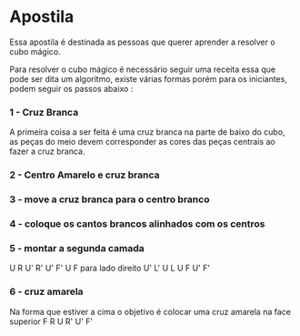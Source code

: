 # Apostila 
Essa apostila é destinada as pessoas que querer aprender a resolver o cubo mágico.

Para resolver o cubo mágico é necessário seguir uma receita essa que pode ser dita um algoritmo, existe várias formas porém para os iniciantes, podem seguir os passos abaixo : 

### 1 - Cruz Branca 
 A primeira coisa a ser feita é uma cruz branca na parte de baixo do cubo, as peças do meio devem corresponder as cores das peças centrais ao fazer a cruz branca.

### 2 - Centro Amarelo e cruz branca 


### 3 - move a cruz branca para o centro branco

### 4 - coloque os cantos brancos alinhados com os centros 

### 5 - montar a segunda camada 
U R U' R' U' F' U F para lado direito 
U' L' U L U F U' F'

### 6 - cruz amarela
Na forma que estiver a cima o objetivo é colocar uma cruz amarela na face superior 
F R U R' U' F'
